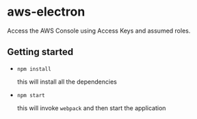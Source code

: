 # aws-electron
Access the AWS Console using Access Keys and assumed roles.

## Getting started
* `npm install`

    this will install all the dependencies
    
* `npm start`

    this will invoke `webpack` and then start the application
